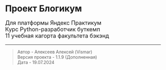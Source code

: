 # Проект Блогикум <br>

<p style="font-size:18px;">
Для платформы Яндекс Практикум<br>
Курс Python-разработчик буткемп<br>
11 учебная кагорта факультета бэкэнд</p>
<hr>



<blockquote style="font-size:14px;">
Автор - Алексеев Алексей (Vismar)<br>
Версия проекта - 1.1.9 (Дополненная)<br>
Дата - 19.07.2024
</blockquote>
